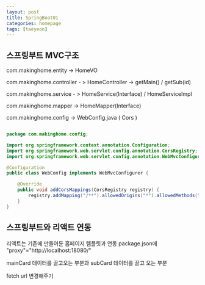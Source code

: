 ```yaml
---
layout: post
title: SpringBoot01
categories: homepage
tags: [taeyeon]
---
```


## 스프링부트 MVC구조 

com.makinghome.entity -> HomeVO

com.makinghome.controller - > HomeController -> getMain() / getSub(id)

com.makinghome.service - > HomeService(Interface) / HomeServiceImpl

com.makinghome.mapper -> HomeMapper(Interface)

com.makinghome.config -> WebConfig.java ( Cors ) 


```1=WebConfig.java

package com.makinghome.config;

import org.springframework.context.annotation.Configuration;
import org.springframework.web.servlet.config.annotation.CorsRegistry;
import org.springframework.web.servlet.config.annotation.WebMvcConfigurer;

@Configuration
public class WebConfig implements WebMvcConfigurer {

	@Override
	public void addCorsMappings(CorsRegistry registry) {
		registry.addMapping("/**").allowedOrigins("*").allowedMethods("GET", "POST");
	}
}
```

## 스프링부트와 리액트 연동

리액트는 기존에 만들어둔 홈페이지 템플릿과 연동 package.json에 "proxy"="http://localhost:18080/"

mainCard 데이터를 끌고오는 부분과 subCard 데이터를 끌고 오는 부분 

fetch url 변경해주기

